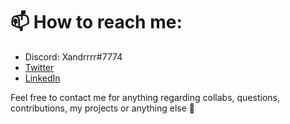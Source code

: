 # 📫 How to reach me:
 - Discord: Xandrrrr#7774
 - [Twitter](https://twitter.com/XandrrrrR6)
 - [LinkedIn](https://www.linkedin.com/in/david-neidhart-614180201/)
 
Feel free to contact me for anything regarding collabs, questions, contributions, my projects or anything else 🙂
